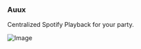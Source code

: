 ### Auux

Centralized Spotify Playback for your party.

![Image](https://user-images.githubusercontent.com/62811463/237879466-4dd9ddc1-2638-4165-b1aa-d3d45b5d9f15.jpg)

